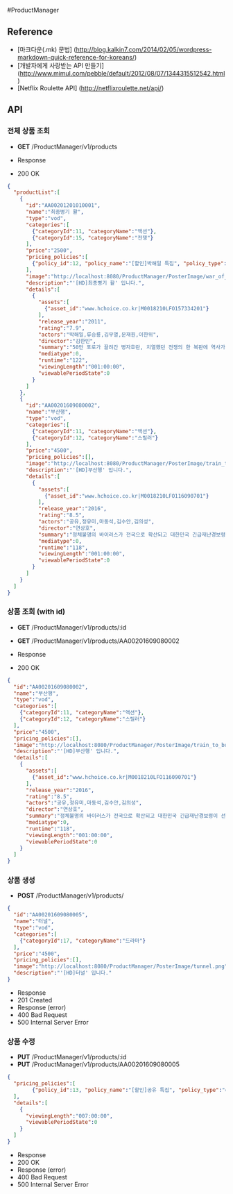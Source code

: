#ProductManager

## Reference
- [마크다운(.mk) 문법] (http://blog.kalkin7.com/2014/02/05/wordpress-markdown-quick-reference-for-koreans/)
- [개발자에게 사랑받는 API 만들기] (http://www.mimul.com/pebble/default/2012/08/07/1344315512542.html)
- [Netflix Roulette API] (http://netflixroulette.net/api/)


## API

### 전체 상품 조회
- **GET** /ProductManager/v1/products

- Response
 - 200 OK
 
```json
{
  "productList":[
    {
      "id":"AA00201201010001",
      "name":"최종병기 활",
      "type":"vod",
      "categories":[
        {"categoryId":11, "categoryName":"액션"},
        {"categoryId":15, "categoryName":"전쟁"}
      ],
      "price":"2500",
      "pricing_policies":[
        {"policy_id":12, "policy_name":"[할인]박해일 특집", "policy_type":"discount", "price":1000}
      ],
      "image":"http://localhost:8080/ProductManager/PosterImage/war_of_the_arrows.png",
      "description":"'[HD]최종병기 활' 입니다.",
      "details":[
        {
          "assets":[
            {"asset_id":"www.hchoice.co.kr|M0018210LFO157334201"}
          ],
          "release_year":"2011",
          "rating":"7.9",
          "actors":"박해일,류승룡,김무열,문재원,이한위",
          "director":"김한민",
          "summary":"50만 포로가 끌려간 병자호란, 치열했던 전쟁의 한 복판에 역사가 기록하지 못한 위대한 신궁이 있었다.",
          "mediatype":0,
          "runtime":"122",
          "viewingLength":"001:00:00",
          "viewablePeriodState":0
        }
      ]
    },
    {
      "id":"AA00201609080002",
      "name":"부산행",
      "type":"vod",
      "categories":[
        {"categoryId":11, "categoryName":"액션"},
        {"categoryId":12, "categoryName":"스릴러"}
      ],
      "price":"4500",
      "pricing_policies":[],
      "image":"http://localhost:8080/ProductManager/PosterImage/train_to_busan.png",
      "description":"'[HD]부산행' 입니다.",
      "details":[
        {
          "assets":[
            {"asset_id":"www.hchoice.co.kr|M0018210LFO116090701"}
          ],
          "release_year":"2016",
          "rating":"8.5",
          "actors":"공유,정유미,마동석,김수안,김의성",
          "director":"연상호",
          "summary":"정체불명의 바이러스가 전국으로 확산되고 대한민국 긴급재난경보령이 선포된 가운데, 열차에 몸을 실은 사람들은 단 하나의 안전한 도시 부산까지 살아가기 위한 치열한 사투를 벌이게 된다.",
          "mediatype":0,
          "runtime":"118",
          "viewingLength":"001:00:00",
          "viewablePeriodState":0
        }
      ]
    }
  ]
}
```

### 상품 조회 (with id)
- **GET** /ProductManager/v1/products/:id
- **GET** /ProductManager/v1/products/AA00201609080002

- Response
 - 200 OK
 
```json
{
  "id":"AA00201609080002",
  "name":"부산행",
  "type":"vod",
  "categories":[
    {"categoryId":11, "categoryName":"액션"},
    {"categoryId":12, "categoryName":"스릴러"}
  ],
  "price":"4500",
  "pricing_policies":[],
  "image":"http://localhost:8080/ProductManager/PosterImage/train_to_busan.png",
  "description":"'[HD]부산행' 입니다.",
  "details":[
    {
      "assets":[
        {"asset_id":"www.hchoice.co.kr|M0018210LFO116090701"}
      ],
      "release_year":"2016",
      "rating":"8.5",
      "actors":"공유,정유미,마동석,김수안,김의성",
      "director":"연상호",
      "summary":"정체불명의 바이러스가 전국으로 확산되고 대한민국 긴급재난경보령이 선포된 가운데, 열차에 몸을 실은 사람들은 단 하나의 안전한 도시 부산까지 살아가기 위한 치열한 사투를 벌이게 된다.",
      "mediatype":0,
      "runtime":"118",
      "viewingLength":"001:00:00",
      "viewablePeriodState":0
    }
  ]
}
```

### 상품 생성
- **POST** /ProductManager/v1/products/

```json
{
  "id":"AA00201609080005",
  "name":"터널",
  "type":"vod",
  "categories":[
    {"categoryId":17, "categoryName":"드라마"}
  ],
  "price":"4500",
  "pricing_policies":[],
  "image":"http://localhost:8080/ProductManager/PosterImage/tunnel.png",
  "description":"'[HD]터널' 입니다."
}
```

- Response
 - 201 Created
- Response (error)
 - 400 Bad Request
 - 500 Internal Server Error

### 상품 수정
- **PUT** /ProductManager/v1/products/:id
- **PUT** /ProductManager/v1/products/AA00201609080005

```json
{
  "pricing_policies":[
        {"policy_id":13, "policy_name":"[할인]공유 특집", "policy_type":"discount", "price":1000}
  ],
  "details":[
    {
      "viewingLength":"007:00:00",
      "viewablePeriodState":0
    }
  ]
}
```

- Response
 - 200 OK
- Response (error)
 - 400 Bad Request
 - 500 Internal Server Error
